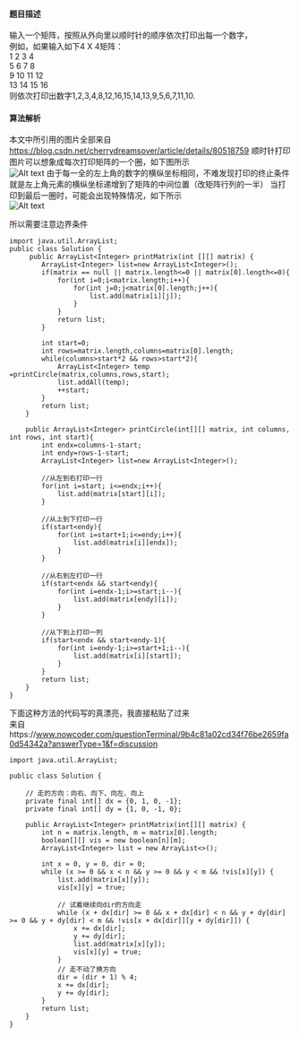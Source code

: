 #### 题目描述
输入一个矩阵，按照从外向里以顺时针的顺序依次打印出每一个数字，<br>
例如，如果输入如下4 X 4矩阵： <br>
1  2  3  4 <br>
5  6  7  8 <br>
9  10 11 12 <br>
13 14 15 16 <br>
则依次打印出数字1,2,3,4,8,12,16,15,14,13,9,5,6,7,11,10.
#### 算法解析
本文中所引用的图片全部来自 https://blog.csdn.net/cherrydreamsover/article/details/80518759
顺时针打印图片可以想象成每次打印矩阵的一个圈，如下图所示<br>
![Alt text](https://img-blog.csdn.net/20180531091200898)
由于每一全的左上角的数字的横纵坐标相同，不难发现打印的终止条件就是左上角元素的横纵坐标递增到了矩阵的中间位置（改矩阵行列的一半）
当打印到最后一圈时，可能会出现特殊情况，如下所示<br>
![Alt text](https://img-blog.csdn.net/20180531091933465)

所以需要注意边界条件
```
import java.util.ArrayList;
public class Solution {
     public ArrayList<Integer> printMatrix(int [][] matrix) {
        ArrayList<Integer> list=new ArrayList<Integer>();
        if(matrix == null || matrix.length<=0 || matrix[0].length<=0){
            for(int i=0;i<matrix.length;i++){
                for(int j=0;j<matrix[0].length;j++){
                    list.add(matrix[i][j]);
                }
            }
            return list;
        }
        
        int start=0;
        int rows=matrix.length,columns=matrix[0].length;
        while(columns>start*2 && rows>start*2){
            ArrayList<Integer> temp =printCircle(matrix,columns,rows,start);
            list.addAll(temp);
            ++start;
        }
        return list;
    }

    public ArrayList<Integer> printCircle(int[][] matrix, int columns, int rows, int start){
        int endx=columns-1-start;
        int endy=rows-1-start;
        ArrayList<Integer> list=new ArrayList<Integer>();

        //从左到右打印一行
        for(int i=start; i<=endx;i++){
            list.add(matrix[start][i]);
        }

        //从上到下打印一行
        if(start<endy){
            for(int i=start+1;i<=endy;i++){
                list.add(matrix[i][endx]);
            }
        }

        //从右到左打印一行
        if(start<endx && start<endy){
            for(int i=endx-1;i>=start;i--){
                list.add(matrix[endy][i]);
            }
        }

        //从下到上打印一列
        if(start<endx && start<endy-1){
            for(int i=endy-1;i>=start+1;i--){
                list.add(matrix[i][start]);
            }
        }
        return list;
    }
}
```
下面这种方法的代码写的真漂亮，我直接粘贴了过来<br>
来自https://www.nowcoder.com/questionTerminal/9b4c81a02cd34f76be2659fa0d54342a?answerType=1&f=discussion
```
import java.util.ArrayList;
 
public class Solution {
 
    // 走的方向：向右、向下、向左、向上
    private final int[] dx = {0, 1, 0, -1};
    private final int[] dy = {1, 0, -1, 0};
 
    public ArrayList<Integer> printMatrix(int[][] matrix) {
        int n = matrix.length, m = matrix[0].length;
        boolean[][] vis = new boolean[n][m];
        ArrayList<Integer> list = new ArrayList<>();
 
        int x = 0, y = 0, dir = 0;
        while (x >= 0 && x < n && y >= 0 && y < m && !vis[x][y]) {
            list.add(matrix[x][y]);
            vis[x][y] = true;
 
            // 试着继续向dir的方向走
            while (x + dx[dir] >= 0 && x + dx[dir] < n && y + dy[dir] >= 0 && y + dy[dir] < m && !vis[x + dx[dir]][y + dy[dir]]) {
                x += dx[dir];
                y += dy[dir];
                list.add(matrix[x][y]);
                vis[x][y] = true;
            }
            // 走不动了换方向
            dir = (dir + 1) % 4;
            x += dx[dir];
            y += dy[dir];
        }
        return list;
    }
}
```
